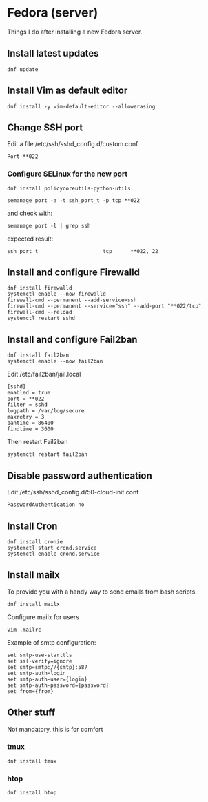 

# Fedora (server)

Things I do after installing a new Fedora server.


##  Install latest updates

```
dnf update
```

##  Install Vim as default editor

```
dnf install -y vim-default-editor --allowerasing
```

## Change SSH port

Edit a file /etc/ssh/sshd_config.d/custom.conf

```
Port **022
```

### Configure SELinux for the new port

```
dnf install policycoreutils-python-utils
```

```
semanage port -a -t ssh_port_t -p tcp **022
```

and check with:

```
semanage port -l | grep ssh
```

expected result:

```
ssh_port_t                     tcp      **022, 22
```

## Install and configure Firewalld

```
dnf install firewalld
systemctl enable --now firewalld
firewall-cmd --permanent --add-service=ssh
firewall-cmd --permanent --service="ssh" --add-port "**022/tcp"
firewall-cmd --reload
systemctl restart sshd
```

## Install and configure Fail2ban

```
dnf install fail2ban
systemctl enable --now fail2ban
```

Edit /etc/fail2ban/jail.local

```
[sshd]
enabled = true
port = **022
filter = sshd
logpath = /var/log/secure
maxretry = 3
bantime = 86400
findtime = 3600
```

Then restart Fail2ban

```
systemctl restart fail2ban
```

## Disable password authentication

Edit /etc/ssh/sshd_config.d/50-cloud-init.conf

```
PasswordAuthentication no
```

## Install Cron

```
dnf install cronie
systemctl start crond.service
systemctl enable crond.service
```

## Install mailx

To provide you with a handy way to send emails from bash scripts.

```
dnf install mailx
```

Configure mailx for users

```
vim .mailrc
```

Example of smtp configuration:

```
set smtp-use-starttls
set ssl-verify=ignore
set smtp=smtp://{smtp}:587
set smtp-auth=login
set smtp-auth-user={login}
set smtp-auth-password={password}
set from={from}
```

## Other stuff

Not mandatory, this is for comfort

### tmux

```
dnf install tmux
```

### htop

```
dnf install htop
```




